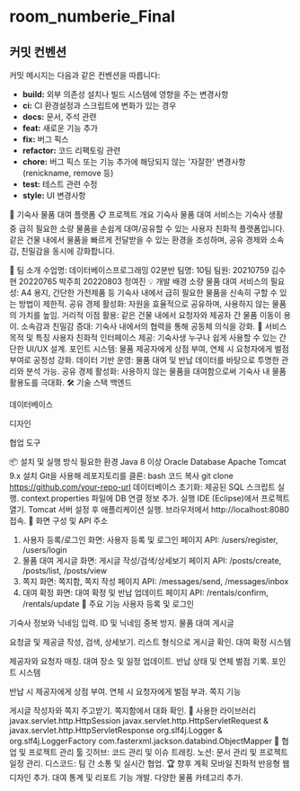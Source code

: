 # room_numberie_Final

## 커밋 컨벤션

커밋 메시지는 다음과 같은 컨벤션을 따릅니다:

- **build:** 외부 의존성 설치나 빌드 시스템에 영향을 주는 변경사항
- **ci:** CI 환경설정과 스크립트에 변화가 있는 경우
- **docs:** 문서, 주석 관련
- **feat:** 새로운 기능 추가
- **fix:** 버그 픽스
- **refactor:** 코드 리팩토링 관련
- **chore:** 버그 픽스 또는 기능 추가에 해당되지 않는 '자잘한' 변경사항(renickname, remove 등)
- **test:** 테스트 관련 수정
- **style:** UI 변경사항


🏡 기숙사 물품 대여 플랫폼
📋 프로젝트 개요
기숙사 물품 대여 서비스는 기숙사 생활 중 급히 필요한 소량 물품을 손쉽게 대여/공유할 수 있는 사용자 친화적 플랫폼입니다. 같은 건물 내에서 물품을 빠르게 전달받을 수 있는 환경을 조성하며, 공유 경제와 소속감, 친밀감을 동시에 강화합니다.

👥 팀 소개
수업명: 데이터베이스프로그래밍 02분반
팀명: 10팀
팀원:
20210759 김수현
20220765 박주희
20220803 정여진
💡 개발 배경
소량 물품 대여 서비스의 필요성: A4 용지, 간단한 가전제품 등 기숙사 내에서 급히 필요한 물품을 신속히 구할 수 있는 방법이 제한적.
공유 경제 활성화: 자원을 효율적으로 공유하며, 사용하지 않는 물품의 가치를 높임.
거리적 이점 활용: 같은 건물 내에서 요청자와 제공자 간 물품 이동이 용이.
소속감과 친밀감 증대: 기숙사 내에서의 협력을 통해 공동체 의식을 강화.
🎯 서비스 목적 및 특징
사용자 친화적 인터페이스 제공: 기숙사생 누구나 쉽게 사용할 수 있는 간단한 UI/UX 설계.
포인트 시스템: 물품 제공자에게 상점 부여, 연체 시 요청자에게 벌점 부여로 공정성 강화.
데이터 기반 운영: 물품 대여 및 반납 데이터를 바탕으로 투명한 관리와 분석 가능.
공유 경제 활성화: 사용하지 않는 물품을 대여함으로써 기숙사 내 물품 활용도를 극대화.
🛠️ 기술 스택
백엔드

데이터베이스

디자인

협업 도구

📦 설치 및 실행 방식
필요한 환경
Java 8 이상
Oracle Database
Apache Tomcat 9.x
설치
Git을 사용해 레포지토리를 클론:
bash
코드 복사
git clone https://github.com/your-repo-url
데이터베이스 초기화: 제공된 SQL 스크립트 실행.
context.properties 파일에 DB 연결 정보 추가.
실행
IDE (Eclipse)에서 프로젝트 열기.
Tomcat 서버 설정 후 애플리케이션 실행.
브라우저에서 http://localhost:8080 접속.
📱 화면 구성 및 API 주소
1. 사용자 등록/로그인
화면: 사용자 등록 및 로그인 페이지
API: /users/register, /users/login
2. 물품 대여 게시글
화면: 게시글 작성/검색/상세보기 페이지
API: /posts/create, /posts/list, /posts/view
3. 쪽지
화면: 쪽지함, 쪽지 작성 페이지
API: /messages/send, /messages/inbox
4. 대여 확정
화면: 대여 확정 및 반납 업데이트 페이지
API: /rentals/confirm, /rentals/update
🔑 주요 기능
사용자 등록 및 로그인

기숙사 정보와 닉네임 입력.
ID 및 닉네임 중복 방지.
물품 대여 게시글

요청글 및 제공글 작성, 검색, 상세보기.
리스트 형식으로 게시글 확인.
대여 확정 시스템

제공자와 요청자 매칭.
대여 장소 및 일정 업데이트.
반납 상태 및 연체 벌점 기록.
포인트 시스템

반납 시 제공자에게 상점 부여.
연체 시 요청자에게 벌점 부과.
쪽지 기능

게시글 작성자와 쪽지 주고받기.
쪽지함에서 대화 확인.
🧪 사용한 라이브러리
javax.servlet.http.HttpSession
javax.servlet.http.HttpServletRequest & javax.servlet.http.HttpServletResponse
org.slf4j.Logger & org.slf4j.LoggerFactory
com.fasterxml.jackson.databind.ObjectMapper
🔗 협업 및 프로젝트 관리 툴
깃허브: 코드 관리 및 이슈 트래킹.
노션: 문서 관리 및 프로젝트 일정 관리.
디스코드: 팀 간 소통 및 실시간 협업.
🏆 향후 계획
모바일 친화적 반응형 웹 디자인 추가.
대여 통계 및 리포트 기능 개발.
다양한 물품 카테고리 추가.
